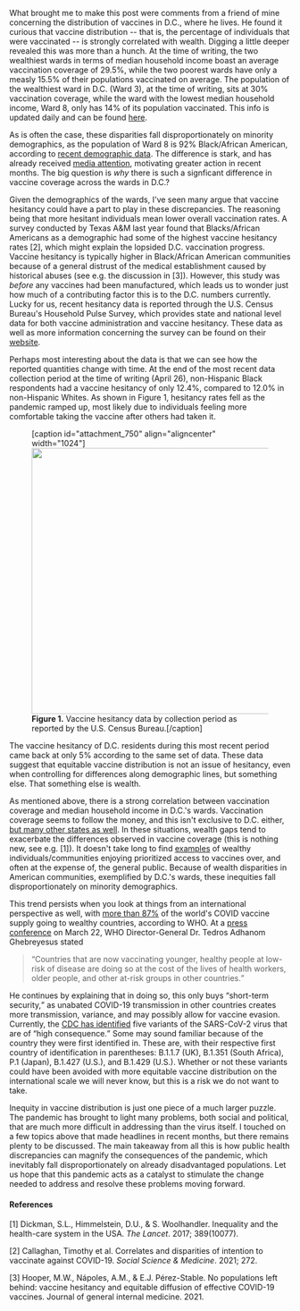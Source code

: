 What brought me to make this post were comments from a friend of mine concerning the distribution of vaccines in D.C., where he lives. He found it curious that vaccine distribution -- that is, the percentage of individuals that were vaccinated -- is strongly correlated with wealth. Digging a little deeper revealed this was more than a hunch. At the time of writing, the two wealthiest wards in terms of median household income boast an average vaccination coverage of 29.5%, while the two poorest wards have only a measly 15.5% of their populations vaccinated on average. The population of the wealthiest ward in D.C. (Ward 3), at the time of writing, sits at 30% vaccination coverage, while the ward with the lowest median household income, Ward 8, only has 14% of its population vaccinated. This info is updated daily and can be found <a href="https://coronavirus.dc.gov/data/vaccination" target="_blank" rel="noopener">here</a>.

As is often the case, these disparities fall disproportionately on minority demographics, as the population of Ward 8 is 92% Black/African American, according to <a href="https://www.dchealthmatters.org/?module=demographicdata&amp;controller=index&amp;action=index&amp;id=131495&amp;sectionId=" target="_blank" rel="noopener">recent demographic data</a>. The difference is stark, and has already received <a href="https://www.washingtonpost.com/local/dc-vaccine-disparities/2021/03/25/f9661460-8126-11eb-81db-b02f0398f49a_story.html" target="_blank" rel="noopener">media attention</a>, motivating greater action in recent months. The big question is <em>why</em> there is such a signficant difference in vaccine coverage across the wards in D.C.?

Given the demographics of the wards, I've seen many argue that vaccine hesitancy could have a part to play in these discrepancies. The reasoning being that more hesitant individuals mean lower overall vaccination rates. A survey conducted by Texas A&amp;M last year found that Blacks/African Americans as a demographic had some of the highest vaccine hesitancy rates [2], which might explain the lopsided D.C. vaccination progress. Vaccine hesitancy is typically higher in Black/African American communities because of a general distrust of the medical establishment caused by historical abuses (see e.g. the discussion in [3]). However, this study was <em>before</em> any vaccines had been manufactured, which leads us to wonder just how much of a contributing factor this is to the D.C. numbers currently. Lucky for us, recent hesitancy data is reported through the U.S. Census Bureau's Household Pulse Survey, which provides state and national level data for both vaccine administration and vaccine hesitancy. These data as well as more information concerning the survey can be found on their <a href="https://www.census.gov/library/stories/2021/04/how-do-covid-19-vaccination-and-vaccine-hesitancy-rates-vary-over-time.html" target="_blank" rel="noopener">website</a>.

Perhaps most interesting about the data is that we can see how the reported quantities change with time. At the end of the most recent data collection period at the time of writing (April 26), non-Hispanic Black respondents had a vaccine hesitancy of only 12.4%, compared to 12.0% in non-Hispanic Whites. As shown in Figure 1, hesitancy rates fell as the pandemic ramped up, most likely due to individuals feeling more comfortable taking the vaccine after others had taken it.
<figure>

[caption id="attachment_750" align="aligncenter" width="1024"]<img class="wp-image-750 size-large" src="https://ggscholars.org/wp-content/uploads/VHplotv3-1024x476.png" alt="" width="1024" height="476" /> <b>Figure 1.</b> Vaccine hesitancy data by collection period as reported by the U.S. Census Bureau.[/caption]</figure>
The vaccine hesitancy of D.C. residents during this most recent period came back at only 5% according to the same set of data. These data suggest that equitable vaccine distribution is not an issue of hesitancy, even when controlling for differences along demographic lines, but something else. That something else is wealth.

As mentioned above, there is a strong correlation between vaccination coverage and median household income in D.C.'s wards. Vaccination coverage seems to follow the money, and this isn't exclusive to D.C. either, <a href="https://www.axios.com/covid-vaccine-wealthy-people-fd47f852-0e92-4581-aaf2-e0690877116a.html" target="_blank" rel="noopener">but many other states as well</a>. In these situations, wealth gaps tend to exacerbate the differences observed in vaccine coverage (this is nothing new, see e.g. [1]). It doesn't take long to find <a href="https://www.axios.com/covid-vaccine-wealthy-people-fd47f852-0e92-4581-aaf2-e0690877116a.html" target="_blank" rel="noopener">examples</a> of wealthy individuals/communities enjoying prioritized access to vaccines over, and often at the expense of, the general public. Because of wealth disparities in American communities, exemplified by D.C.'s wards, these inequities fall disproportionately on minority demographics.

This trend persists when you look at things from an international perspective as well, with <a href="https://www.cnbc.com/2021/04/09/who-says-poor-countries-have-received-just-0point2percent-of-worlds-vaccine-supply.html" rel="noopener noreferrer">more than 87%</a> of the world's COVID vaccine supply going to wealthy countries, according to WHO. At a <a href="https://www.youtube.com/watch?v=BFp7FUV8CB8" rel="noopener noreferrer">press conference</a> on March 22, WHO Director-General Dr. Tedros Adhanom Ghebreyesus stated
<blockquote><q>Countries that are now vaccinating younger, healthy people at low-risk of disease are doing so at the cost of the lives of health workers, older people, and other at-risk groups in other countries.</q></blockquote>
He continues by explaining that in doing so, this only buys <q>short-term security,</q> as unabated COVID-19 transmission in other countries creates more transmission, variance, and may possibly allow for vaccine evasion. Currently, the <a href="https://www.cdc.gov/coronavirus/2019-ncov/transmission/variant.html" rel="noopener noreferrer">CDC has identified</a> five variants of the SARS-CoV-2 virus that are of <q>high consequence.</q> Some may sound familiar because of the country they were first identified in. These are, with their respective first country of identification in parentheses: B.1.1.7 (UK), B.1.351 (South Africa), P.1 (Japan), B.1.427 (U.S.), and B.1.429 (U.S.). Whether or not these variants could have been avoided with more equitable vaccine distribution on the international scale we will never know, but this is a risk we do not want to take.

Inequity in vaccine distribution is just one piece of a much larger puzzle. The pandemic has brought to light many problems, both social and political, that are much more difficult in addressing than the virus itself. I touched on a few topics above that made headlines in recent months, but there remains plenty to be discussed. The main takeaway from all this is how public health discrepancies can magnify the consequences of the pandemic, which inevitably fall disproportionately on already disadvantaged populations. Let us hope that this pandemic acts as a catalyst to stimulate the change needed to address and resolve these problems moving forward.
<h4>References</h4>
[1] Dickman, S.L., Himmelstein, D.U., &amp; S. Woolhandler. Inequality and the health-care system in the USA. <em>The Lancet</em>. 2017; 389(10077).

[2] Callaghan, Timothy et al. Correlates and disparities of intention to vaccinate against COVID-19. <em>Social Science &amp; Medicine</em>. 2021; 272.

[3] Hooper, M.W., Nápoles, A.M., &amp; E.J. Pérez-Stable. No populations left behind: vaccine hesitancy and equitable diffusion of effective COVID-19 vaccines. Journal of general internal medicine. 2021.